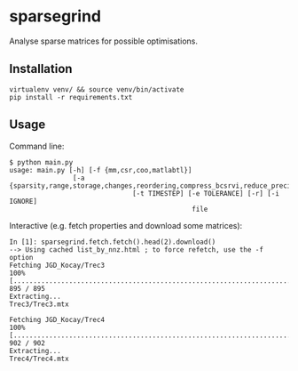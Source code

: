 sparsegrind
===========

Analyse sparse matrices for possible optimisations.

## Installation

```
virtualenv venv/ && source venv/bin/activate
pip install -r requirements.txt
```

## Usage

Command line:

```
$ python main.py
usage: main.py [-h] [-f {mm,csr,coo,matlabtl}]
                [-a {sparsity,range,storage,changes,reordering,compress_bcsrvi,reduce_precision,plot,summary}]
                               [-t TIMESTEP] [-e TOLERANCE] [-r] [-i IGNORE]
                                              file
```

Interactive (e.g. fetch properties and download some matrices):

```
In [1]: sparsegrind.fetch.fetch().head(2).download()
--> Using cached list_by_nnz.html ; to force refetch, use the -f option
Fetching JGD_Kocay/Trec3
100% [..................................................................................] 895 / 895
Extracting...
Trec3/Trec3.mtx

Fetching JGD_Kocay/Trec4
100% [..................................................................................] 902 / 902
Extracting...
Trec4/Trec4.mtx
```
